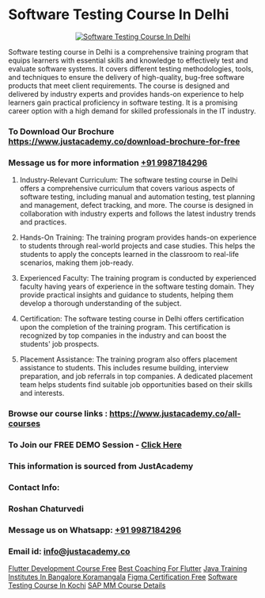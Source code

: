 # Software Testing Course In Delhi

<p align="center">
  <a href="https://justacademy.co/program-detail/software-testing">
    <img src="https://justacademy.co/storage2/program_images/1704700438.webp" alt="Software Testing Course In Delhi">
  </a>
</p>

    
Software testing course in Delhi is a comprehensive training program that equips learners with essential skills and knowledge to effectively test and evaluate software systems. It covers different testing methodologies, tools, and techniques to ensure the delivery of high-quality, bug-free software products that meet client requirements. The course is designed and delivered by industry experts and provides hands-on experience to help learners gain practical proficiency in software testing. It is a promising career option with a high demand for skilled professionals in the IT industry. 
### To Download Our Brochure https://www.justacademy.co/download-brochure-for-free
### Message us for more information [+91 9987184296](https://api.whatsapp.com/send?phone=919987184296)
1) Industry-Relevant Curriculum: The software testing course in Delhi offers a comprehensive curriculum that covers various aspects of software testing, including manual and automation testing, test planning and management, defect tracking, and more. The course is designed in collaboration with industry experts and follows the latest industry trends and practices.

2) Hands-On Training: The training program provides hands-on experience to students through real-world projects and case studies. This helps the students to apply the concepts learned in the classroom to real-life scenarios, making them job-ready.

3) Experienced Faculty: The training program is conducted by experienced faculty having years of experience in the software testing domain. They provide practical insights and guidance to students, helping them develop a thorough understanding of the subject.

4) Certification: The software testing course in Delhi offers certification upon the completion of the training program. This certification is recognized by top companies in the industry and can boost the students' job prospects.

5) Placement Assistance: The training program also offers placement assistance to students. This includes resume building, interview preparation, and job referrals in top companies. A dedicated placement team helps students find suitable job opportunities based on their skills and interests.

### Browse our course links : https://www.justacademy.co/all-courses 
### To Join our FREE DEMO Session - [Click Here](https://www.justacademy.co/register-for-course-demo)


### This information is sourced from JustAcademy
### Contact Info:
### Roshan Chaturvedi
### Message us on Whatsapp: [+91 9987184296](https://api.whatsapp.com/send?phone=919987184296)
### Email id: [info@justacademy.co](mailto:info@justacademy.co)
                    
[Flutter Development Course Free](https://www.linkedin.com/pulse/flutter-development-course-free-justacademy-beangaluru-arhzc/)
[Best Coaching For Flutter](https://www.linkedin.com/pulse/best-coaching-flutter-justacademy-beangaluru-6pzyc/)
[Java Training Institutes In Bangalore Koramangala](https://medium.com/@negishivu99/java-training-institutes-in-bangalore-koramangala-8a0e7d24df33)
[Figma Certification Free](https://medium.com/@abhidnya.1068/figma-certification-free-c772b6e1b425)
[Software Testing Course In Kochi](https://justacademyin.github.io/Articles/Software-Testing-Course-In-Kochi)
[SAP MM Course Details](https://justacademyin.github.io/Articles/SAP-MM-Course-Details)
